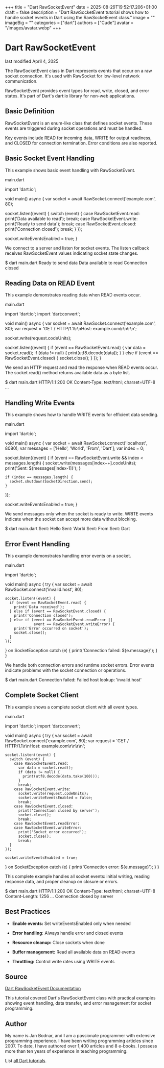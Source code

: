 +++
title = "Dart RawSocketEvent"
date = 2025-08-29T19:52:17.206+01:00
draft = false
description = "Dart RawSocketEvent tutorial shows how to handle socket events in Dart using the RawSocketEvent class."
image = ""
imageBig = ""
categories = ["dart"]
authors = ["Cude"]
avatar = "/images/avatar.webp"
+++

# Dart RawSocketEvent

last modified April 4, 2025

The RawSocketEvent class in Dart represents events that occur on
a raw socket connection. It's used with RawSocket for low-level
network communication.

RawSocketEvent provides event types for read, write, closed, and error states.
It's part of Dart's dart:io library for non-web applications.

## Basic Definition

RawSocketEvent is an enum-like class that defines socket events.
These events are triggered during socket operations and must be handled.

Key events include READ for incoming data, WRITE for output readiness, and
CLOSED for connection termination. Error conditions are also reported.

## Basic Socket Event Handling

This example shows basic event handling with RawSocketEvent.

main.dart
  

import 'dart:io';

void main() async {
  var socket = await RawSocket.connect('example.com', 80);
  
  socket.listen((event) {
    switch (event) {
      case RawSocketEvent.read:
        print('Data available to read');
        break;
      case RawSocketEvent.write:
        print('Ready to send data');
        break;
      case RawSocketEvent.closed:
        print('Connection closed');
        break;
    }
  });
  
  socket.writeEventsEnabled = true;
}

We connect to a server and listen for socket events. The listen callback
receives RawSocketEvent values indicating socket state changes.

$ dart main.dart
Ready to send data
Data available to read
Connection closed

## Reading Data on READ Event

This example demonstrates reading data when READ events occur.

main.dart
  

import 'dart:io';
import 'dart:convert';

void main() async {
  var socket = await RawSocket.connect('example.com', 80);
  var request = 'GET / HTTP/1.1\r\nHost: example.com\r\n\r\n';
  
  socket.write(request.codeUnits);
  
  socket.listen((event) {
    if (event == RawSocketEvent.read) {
      var data = socket.read();
      if (data != null) {
        print(utf8.decode(data));
      }
    } else if (event == RawSocketEvent.closed) {
      socket.close();
    }
  });
}

We send an HTTP request and read the response when READ events occur.
The socket.read() method returns available data as a byte list.

$ dart main.dart
HTTP/1.1 200 OK
Content-Type: text/html; charset=UTF-8
...

## Handling Write Events

This example shows how to handle WRITE events for efficient data sending.

main.dart
  

import 'dart:io';

void main() async {
  var socket = await RawSocket.connect('localhost', 8080);
  var messages = ['Hello', 'World', 'From', 'Dart'];
  var index = 0;
  
  socket.listen((event) {
    if (event == RawSocketEvent.write &amp;&amp; index &lt; messages.length) {
      socket.write(messages[index++].codeUnits);
      print('Sent: ${messages[index-1]}');
    }
    
    if (index == messages.length) {
      socket.shutdown(SocketDirection.send);
    }
  });
  
  socket.writeEventsEnabled = true;
}

We send messages only when the socket is ready to write. WRITE events indicate
when the socket can accept more data without blocking.

$ dart main.dart
Sent: Hello
Sent: World
Sent: From
Sent: Dart

## Error Event Handling

This example demonstrates handling error events on a socket.

main.dart
  

import 'dart:io';

void main() async {
  try {
    var socket = await RawSocket.connect('invalid.host', 80);
    
    socket.listen((event) {
      if (event == RawSocketEvent.read) {
        print('Data received');
      } else if (event == RawSocketEvent.closed) {
        print('Connection closed');
      } else if (event == RawSocketEvent.readError ||
                 event == RawSocketEvent.writeError) {
        print('Error occurred on socket');
        socket.close();
      }
    });
  } on SocketException catch (e) {
    print('Connection failed: ${e.message}');
  }
}

We handle both connection errors and runtime socket errors. Error events
indicate problems with the socket connection or operations.

$ dart main.dart
Connection failed: Failed host lookup: 'invalid.host'

## Complete Socket Client

This example shows a complete socket client with all event types.

main.dart
  

import 'dart:io';
import 'dart:convert';

void main() async {
  try {
    var socket = await RawSocket.connect('example.com', 80);
    var request = 'GET / HTTP/1.1\r\nHost: example.com\r\n\r\n';
    
    socket.listen((event) {
      switch (event) {
        case RawSocketEvent.read:
          var data = socket.read();
          if (data != null) {
            print(utf8.decode(data.take(100)));
          }
          break;
        case RawSocketEvent.write:
          socket.write(request.codeUnits);
          socket.writeEventsEnabled = false;
          break;
        case RawSocketEvent.closed:
          print('Connection closed by server');
          socket.close();
          break;
        case RawSocketEvent.readError:
        case RawSocketEvent.writeError:
          print('Socket error occurred');
          socket.close();
          break;
      }
    });
    
    socket.writeEventsEnabled = true;
  } on SocketException catch (e) {
    print('Connection error: ${e.message}');
  }
}

This complete example handles all socket events: initial writing, reading
response data, and proper cleanup on closure or errors.

$ dart main.dart
HTTP/1.1 200 OK
Content-Type: text/html; charset=UTF-8
Content-Length: 1256
...
Connection closed by server

## Best Practices

- **Enable events:** Set writeEventsEnabled only when needed

- **Error handling:** Always handle error and closed events

- **Resource cleanup:** Close sockets when done

- **Buffer management:** Read all available data on READ events

- **Throttling:** Control write rates using WRITE events

## Source

[Dart RawSocketEvent Documentation](https://api.dart.dev/stable/dart-io/RawSocketEvent-class.html)

This tutorial covered Dart's RawSocketEvent class with practical examples showing
event handling, data transfer, and error management for socket programming.

## Author

My name is Jan Bodnar, and I am a passionate programmer with extensive
programming experience. I have been writing programming articles since 2007.
To date, I have authored over 1,400 articles and 8 e-books. I possess more
than ten years of experience in teaching programming.

List [all Dart tutorials](/dart/).